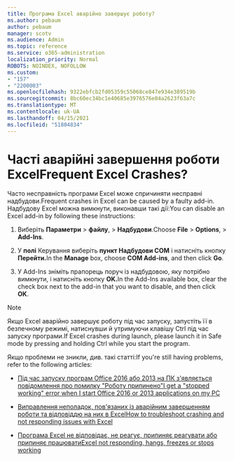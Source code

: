 ```yaml
---
title: Програма Excel аварійно завершує роботу?
ms.author: pebaum
author: pebaum
manager: scotv
ms.audience: Admin
ms.topic: reference
ms.service: o365-administration
localization_priority: Normal
ROBOTS: NOINDEX, NOFOLLOW
ms.custom:
- "157"
- "2200003"
ms.openlocfilehash: 9322ebfcb2fd05359c55068ce847e934e389519b
ms.sourcegitcommit: 8bc60ec34bc1e40685e3976576e04a2623f63a7c
ms.translationtype: MT
ms.contentlocale: uk-UA
ms.lasthandoff: 04/15/2021
ms.locfileid: "51804834"
---
```

# <a name="frequent-excel-crashes"></a><span data-ttu-id="a7d33-102">Часті аварійні завершення роботи Excel</span><span class="sxs-lookup"><span data-stu-id="a7d33-102">Frequent Excel Crashes?</span></span>

<span data-ttu-id="a7d33-103">Часто несправність програми Excel може спричиняти несправні надбудови.</span><span class="sxs-lookup"><span data-stu-id="a7d33-103">Frequent crashes in Excel can be caused by a faulty add-in.</span></span> <span data-ttu-id="a7d33-104">Надбудову Excel можна вимкнути, виконавши такі дії:</span><span class="sxs-lookup"><span data-stu-id="a7d33-104">You can disable an Excel add-in by following these instructions:</span></span>
  
1. <span data-ttu-id="a7d33-105">Виберіть **Параметри** \> **файлу**, \> **Надбудови**.</span><span class="sxs-lookup"><span data-stu-id="a7d33-105">Choose **File** \> **Options**, \> **Add-Ins**.</span></span>

2. <span data-ttu-id="a7d33-106">У **полі** Керування виберіть **пункт Надбудови COM** і натисніть кнопку **Перейти.**</span><span class="sxs-lookup"><span data-stu-id="a7d33-106">In the **Manage** box, choose **COM Add-ins**, and then click **Go**.</span></span>

3. <span data-ttu-id="a7d33-107">У Add-Ins зніміть прапорець поруч із надбудовою, яку потрібно вимкнути, і натисніть кнопку **OK.**</span><span class="sxs-lookup"><span data-stu-id="a7d33-107">In the Add-Ins available box, clear the check box next to the add-in that you want to disable, and then click **OK**.</span></span>

> [!NOTE]
> <span data-ttu-id="a7d33-108">Якщо Excel аварійно завершує роботу під час запуску, запустіть її в безпечному режимі, натиснувши й утримуючи клавішу Ctrl під час запуску програми.</span><span class="sxs-lookup"><span data-stu-id="a7d33-108">If Excel crashes during launch, please launch it in Safe mode by pressing and holding Ctrl while you start the program.</span></span>
  
<span data-ttu-id="a7d33-109">Якщо проблеми не зникли, див. такі статті:</span><span class="sxs-lookup"><span data-stu-id="a7d33-109">If you're still having problems, refer to the following articles:</span></span>
  
- [<span data-ttu-id="a7d33-110">Під час запуску програм Office 2016 або 2013 на ПК з'являється повідомлення про помилку "Роботу припинено"</span><span class="sxs-lookup"><span data-stu-id="a7d33-110">I get a "stopped working" error when I start Office 2016 or 2013 applications on my PC</span></span>](https://support.office.com/article/52bd7985-4e99-4a35-84c8-2d9b8301a2fa.aspx)

- [<span data-ttu-id="a7d33-111">Виправлення неполадок, пов'язаних із аварійним завершенням роботи та відповіддю на них в Excel</span><span class="sxs-lookup"><span data-stu-id="a7d33-111">How to troubleshoot crashing and not responding issues with Excel</span></span>](https://support.microsoft.com/help/2758592/how-to-troubleshoot-crashing-and-not-responding-issues-with-excel)

- [<span data-ttu-id="a7d33-112">Програма Excel не відповідає, не реагує, припиняє реагувати або припиняє працювати</span><span class="sxs-lookup"><span data-stu-id="a7d33-112">Excel not responding, hangs, freezes or stops working</span></span>](https://support.office.com/article/37e7d3c9-9e84-40bf-a805-4ca6853a1ff4.aspx)
